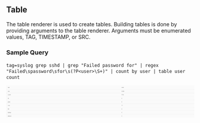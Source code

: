 ## Table

The table renderer is used to create tables. Building tables is done by providing arguments to the table renderer. Arguments must be enumerated values, TAG, TIMESTAMP, or SRC.

### Sample Query

```
tag=syslog grep sshd | grep "Failed password for" | regex "Failed\spassword\sfor\s(?P<user>\S+)" | count by user | table user count
```

![](table-render.png)